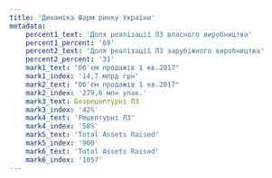 ```yaml
---
title: 'Динаміка Фарм ринку України'
metadata:
    percent1_text: 'Доля реалізації ЛЗ власного виробництва'
    percent1_percent: '69'
    percent2_text: 'Доля реалізації ЛЗ зарубіжного виробництва'
    percent2_percent: '31'
    mark1_text: "Об'єм продажів 1 кв.2017"
    mark1_index: '14,7 млрд грн'
    mark2_text: "Об'єм продажів 1 кв.2017"
    mark2_index: '279,6 млн упак.'
    mark3_text: Безрецептурні ЛЗ
    mark3_index: '42%'
    mark4_text: 'Рецептурні ЛЗ'
    mark4_index: '58%'
    mark5_text: 'Total Assets Raised'
    mark5_index: '900'
    mark6_text: 'Total Assets Raised'
    mark6_index: '1057'
---
```


